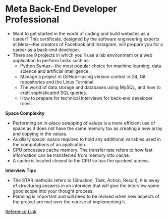 # Meta Back-End Developer Professional
- Want to get started in the world of coding and build websites as a career? This certificate, designed by the software engineering experts at Meta—the creators of Facebook and Instagram, will prepare you for a career as a back-end developer.
- There are 9 projects in which you’ll use a lab environment or a web application to perform tasks such as:  
    - Python Syntax—the most popular choice for machine learning, data science and artificial intelligence.
    - Manage a project in GitHub—using version control in Git, Git repositories and the Linux Terminal
    - The world of data storage and databases using MySQL, and how to craft sophisticated SQL queries.
    - How to prepare for technical interviews for back-end developer roles.

__Space Complexity__
- Performing an in-place swapping of values is a more efficient use of space as it does not have the same memory tax as creating a new array and copying in the values.
- Auxiliary space: space required to hold any additional variables used in the computations of an application.
- CPU processes cache memory. The transfer rate refers to how fast information can be transferred from memory into cache.
- A cache is located closest to the CPU so has the quickest access.

__Interview Tips__
- The STAR methods refers to (Situation, Task, Action, Result), it is away of structuring answers in an interview that will give the interview some good scope into your thought process.
- Planning is important and will need to be revised when new aspects of the project are met over the course of implementing it.

[Reference Link](https://www.coursera.org/professional-certificates/meta-back-end-developer)